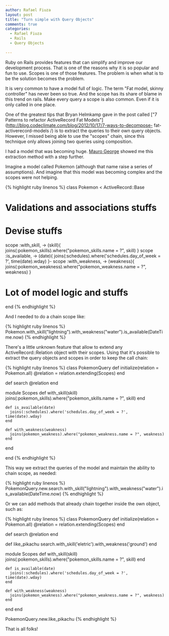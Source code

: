 ```yaml
---
author: Rafael Fiuza
layout: post
title: "Turn simple with Query Objects"
comments: true
categories:
  - Rafael Fiuza
  - Rails
  - Query Objects
  
---
```


Ruby on Rails provides features that can simplify and improve our development process. That is one of the reasons why it is so popular and fun to use.
Scopes is one of those features. The problem is when what is to be the solution becomes the problem.

<!--more-->

It is very common to have a model full of logic. The term "Fat model, skinny controller" has never been so true. And the scope has its share of blame in this trend on rails. 
Make every query a scope is also common. Even if it is only called in one place.

One of the greatest tips that Bryan Helmkamp gave in the post called ["7 Patterns to refactor ActiveRecord Fat Models"](http://blog.codeclimate.com/blog/2012/10/17/7-ways-to-decompose- fat-activerecord-models /) is to extract the queries to their own query objects. However, I missed being able to use the "scopes" chain, since this technique only allows joining two queries using composition.

I had a model that was becoming huge. [Mauro George](https://twitter.com/maurogeorge) showed me this extraction method with a step further.

Imagine a model called Pokemon (although that name raise a series of assumptions). And imagine that this model was becoming complex and the scopes were not helping.

{% highlight ruby linenos %}
class Pokemon < ActiveRecord::Base
  # Validations and associations stuffs

  # Devise stuffs

  scope :with_skill, -> (skill){ joins(:pokemon_skills).where("pokemon_skills.name = ?", skill) }
  scope :is_available, -> (date){ joins(:schedules).where('schedules.day_of_week = ?', time(date).wday) }-
  scope :with_weakness, -> (weakness){ joins(:pokemon_weakness).where("pokemon_weakness.name = ?", weakness) }

  # Lot of model logic and stuffs

end
{% endhighlight %}

And I needed to do a chain scope like:

{% highlight ruby linenos %}
Pokemon.with_skill("lightning").with_weakness("water").is_available(DateTime.now)
{% endhighlight %}

There's a little unknown feature that allow to extend any ActiveRecord::Relation object with their scopes. Using that it's possible to extract the query objects and scopes in order to keep the call chain:
  
{% highlight ruby linenos %}
class PokemonQuery
  def initialize(relation = Pokemon.all)
    @relation = relation.extending(Scopes)
  end

  def search
    @relation
  end

  module Scopes
    def with_skill(skill)
      joins(:pokemon_skills).where("pokemon_skills.name = ?", skill)
    end

    def is_available(date)
      joins(:schedules).where('schedules.day_of_week = ?', time(date).wday)
    end

    def with_weakness(weakness)
      joins(pokemon_weakness).where("pokemon_weakness.name = ?", weakness)      
    end
  end

end
{% endhighlight %}

This way we extract the queries of the model and maintain the ability to chain scope, as needed:

{% highlight ruby linenos %}
PokemonQuery.new.search.with_skill("lightning").with_weakness("water").is_available(DateTime.now)
{% endhighlight %}

Or we can add methods that already chain together inside the own object, such as:

{% highlight ruby linenos %}
class PokemonQuery
  def initialize(relation = Pokemon.all)
    @relation = relation.extending(Scopes)
  end

  def search
    @relation
  end

  def like_pikachu
    search.with_skill('eletric').with_weakness('ground')
  end

  module Scopes
    def with_skill(skill)
      joins(:pokemon_skills).where("pokemon_skills.name = ?", skill)
    end

    def is_available(date)
      joins(:schedules).where('schedules.day_of_week = ?', time(date).wday)
    end

    def with_weakness(weakness)
      joins(pokemon_weakness).where("pokemon_weakness.name = ?", weakness)      
    end
  end
end

PokemonQuery.new.like_pikachu
{% endhighlight %}

That is all folks!